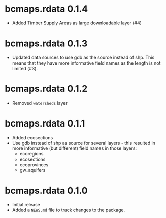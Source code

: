 # bcmaps.rdata 0.1.4
* Added Timber Supply Areas as large downloadable layer (#4)

# bcmaps.rdata 0.1.3
* Updated data sources to use gdb as the source instead of shp. This means that 
they have more informative field names as the length is not limited (#3).

# bcmaps.rdata 0.1.2
* Removed `watersheds` layer

# bcmaps.rdata 0.1.1

* Added ecosections
* Use gdb instead of shp as source for several layers - this resulted in more informative (but different) field names in those layers:
    - ecoregions
    - ecosections
    - ecoprovinces
    - gw_aquifers

# bcmaps.rdata 0.1.0

* Initial release
* Added a `NEWS.md` file to track changes to the package.



